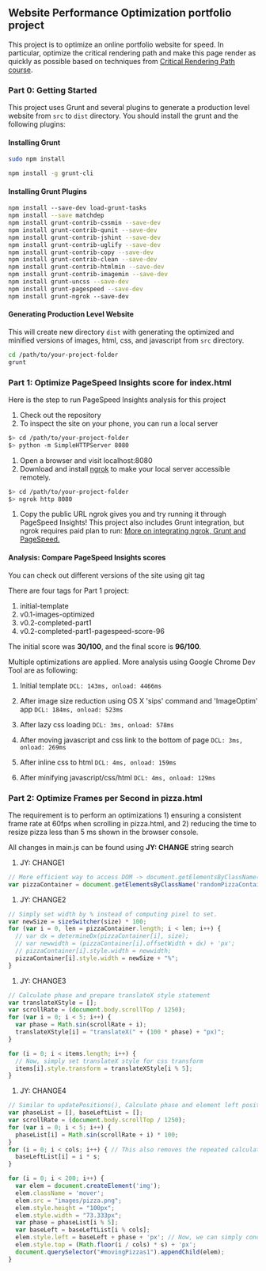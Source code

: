 ## Website Performance Optimization portfolio project

This project is to optimize an online portfolio website for speed. In particular, optimize the critical rendering path and make this page render as quickly as possible based on techniques from [Critical Rendering Path course](https://www.udacity.com/course/ud884).

### Part 0: Getting Started

This project uses Grunt and several plugins to generate a production level website from `src` to `dist` directory. You should install the grunt and the following plugins:

#### Installing Grunt
```bash
sudo npm install
```

```bash
npm install -g grunt-cli
```

#### Installing Grunt Plugins
```bash
npm install --save-dev load-grunt-tasks
npm install --save matchdep
npm install grunt-contrib-cssmin --save-dev
npm install grunt-contrib-qunit --save-dev
npm install grunt-contrib-jshint --save-dev
npm install grunt-contrib-uglify --save-dev
npm install grunt-contrib-copy --save-dev
npm install grunt-contrib-clean --save-dev
npm install grunt-contrib-htmlmin --save-dev
npm install grunt-contrib-imagemin --save-dev
npm install grunt-uncss --save-dev
npm install grunt-pagespeed --save-dev
npm install grunt-ngrok --save-dev
```

#### Generating Production Level Website
This will create new directory `dist` with generating the optimized and minified versions of images, html, css, and javascript from `src` directory.

```bash
cd /path/to/your-project-folder
grunt
```

### Part 1: Optimize PageSpeed Insights score for index.html

Here is the step to run PageSpeed Insights analysis for this project

1. Check out the repository
1. To inspect the site on your phone, you can run a local server

  ```bash
  $> cd /path/to/your-project-folder
  $> python -m SimpleHTTPServer 8080
  ```

1. Open a browser and visit localhost:8080
1. Download and install [ngrok](https://ngrok.com/) to make your local server accessible remotely.

  ```bash
  $> cd /path/to/your-project-folder
  $> ngrok http 8080
  ```

1. Copy the public URL ngrok gives you and try running it through PageSpeed Insights!
This project also includes Grunt integration, but ngrok requires paid plan to run: [More on integrating ngrok, Grunt and PageSpeed.](http://www.jamescryer.com/2014/06/12/grunt-pagespeed-and-ngrok-locally-testing/)

#### Analysis: Compare PageSpeed Insights scores

You can check out different versions of the site using git tag <tagname>

There are four tags for Part 1 project:
1. initial-template
1. v0.1-images-optimized
1. v0.2-completed-part1
1. v0.2-completed-part1-pagespeed-score-96

The initial score was **30/100**, and the final score is **96/100**.

Multiple optimizations are applied. More analysis using Google Chrome Dev Tool are as following:
1. Initial template
```DCL: 143ms, onload: 4466ms```

1. After image size reduction using OS X 'sips' command and 'ImageOptim' app
```DCL: 184ms, onload: 523ms```

1. After lazy css loading
```DCL: 3ms, onload: 578ms```

1. After moving javascript and css link to the bottom of page
```DCL: 3ms, onload: 269ms```

1. After inline css to html
```DCL: 4ms, onload: 159ms```

1. After minifying javascript/css/html
```DCL: 4ms, onload: 129ms```

### Part 2: Optimize Frames per Second in pizza.html

The requirement is to perform an optimizations 1) ensuring a consistent frame rate at 60fps when scrolling in pizza.html, and 2) reducing the time to resize pizza less than 5 ms shown in the browser console.

All changes in main.js can be found using **JY: CHANGE** string search

1. JY: CHANGE1

```javascript
// More efficient way to access DOM -> document.getElementsByClassName()
var pizzaContainer = document.getElementsByClassName('randomPizzaContainer');
```

1. JY: CHANGE2

```javascript
// Simply set width by % instead of computing pixel to set.
var newSize = sizeSwitcher(size) * 100;
for (var i = 0, len = pizzaContainer.length; i < len; i++) {
  // var dx = determineDx(pizzaContainer[i], size);
  // var newwidth = (pizzaContainer[i].offsetWidth + dx) + 'px';
  // pizzaContainer[i].style.width = newwidth;
  pizzaContainer[i].style.width = newSize + "%";
}
```

1. JY: CHANGE3

```javascript
// Calculate phase and prepare translateX style statement
var translateXStyle = [];
var scrollRate = (document.body.scrollTop / 1250);
for (var i = 0; i < 5; i++) {
  var phase = Math.sin(scrollRate + i);
  translateXStyle[i] = "translateX(" + (100 * phase) + "px)";
}

for (i = 0; i < items.length; i++) {
  // Now, simply set translateX style for css transform
  items[i].style.transform = translateXStyle[i % 5];
}
```

1. JY: CHANGE4

```javascript
// Similar to updatePositions(), Calculate phase and element left position.
var phaseList = [], baseLeftList = [];
var scrollRate = (document.body.scrollTop / 1250);
for (var i = 0; i < 5; i++) {
  phaseList[i] = Math.sin(scrollRate + i) * 100;
}
for (i = 0; i < cols; i++) { // This also removes the repeated calculation.
  baseLeftList[i] = i * s;
}

for (i = 0; i < 200; i++) {
  var elem = document.createElement('img');
  elem.className = 'mover';
  elem.src = "images/pizza.png";
  elem.style.height = "100px";
  elem.style.width = "73.333px";
  var phase = phaseList[i % 5];
  var baseLeft = baseLeftList[i % cols];
  elem.style.left = baseLeft + phase + 'px'; // Now, we can simply concat as string
  elem.style.top = (Math.floor(i / cols) * s) + 'px';
  document.querySelector("#movingPizzas1").appendChild(elem);
}
```
